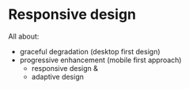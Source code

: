 # Responsive design
All about:
- graceful degradation (desktop first design)
- progressive enhancement (mobile first approach)
	- responsive design & 
	- adaptive design
